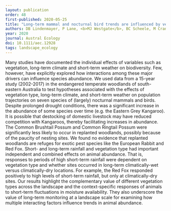 ```yaml
---
layout: publication
order: 48
first-published: 2020-05-25
title: "Long-term mammal and nocturnal bird trends are influenced by vegetation type, weather and climate in temperate woodlands."
authors: DB Lindenmayer, P Lane, <b>MJ Westgate</b>, BC Scheele, M Crane, D Florance, C Crane & D Smith
year: 2020
journal: Austral Ecology
doi: 10.1111/aec.12928
tags: landscape_ecology
---
```

Many studies have documented the individual effects of variables such as vegetation, long-term climate and short-term weather on biodiversity. Few, however, have explicitly explored how interactions among these major drivers can influence species abundance. We used data from a 15-year study (2002-2017) in the endangered temperate woodlands of south-eastern Australia to test hypotheses associated with the effects of vegetation type, long-term climate, and short-term weather on population trajectories on seven species of (largely) nocturnal mammals and birds. Despite prolonged drought conditions, there was a significant increase in the abundance of some species over time (e.g. the Eastern Grey Kangaroo). It is possible that destocking of domestic livestock may have reduced competition with Kangaroos, thereby facilitating increases in abundance. The Common Brushtail Possum and Common Ringtail Possum were significantly less likely to occur in replanted woodlands, possibly because of the paucity of nesting sites. We found no evidence that replanted woodlands are refuges for exotic pest species like the European Rabbit and Red Fox. Short- and long-term rainfall and vegetation type had important independent and combined effects on animal abundance. That is, responses to periods of high short-term rainfall were dependent on vegetation type and whether sites occurred in long-term climatically-wet versus climatically-dry locations. For example, the Red Fox responded positively to high levels of short-term rainfall, but only at climatically-dry sites. Our results highlight the complementary value of different vegetation types across the landscape and the context-specific responses of animals to short-term fluctuations in moisture availability. They also underscore the value of long-term monitoring at a landscape scale for examining how multiple interacting factors influence trends in animal abundance.